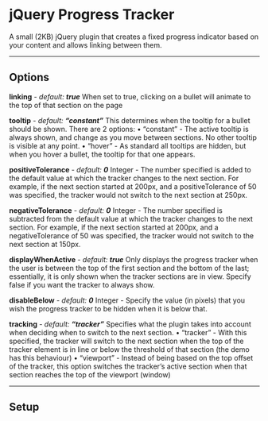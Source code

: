 jQuery Progress Tracker
======================

A small (2KB) jQuery plugin that creates a fixed progress indicator based on your content and allows linking between them.

---

## Options

**linking** - _default:_ **_true_**
When set to true, clicking on a bullet will animate to the top of that section on the page

**tooltip** - _default:_ **_“constant”_**
This determines when the tooltip for a bullet should be shown. There are 2 options:
• “constant” - The active tooltip is always shown, and change as you move between sections. No other tooltip is visible at any point.
• “hover” - As standard all tooltips are hidden, but when you hover a bullet, the tooltip for that one appears.

**positiveTolerance** - _default:_ **_0_**
Integer - The number specified is added to the default value at which the tracker changes to the next section. For example, if the next section started at 200px, and a positiveTolerance of 50 was specified, the tracker would not switch to the next section at 250px.

**negativeTolerance** - _default:_ **_0_**
Integer - The number specified is subtracted from the default value at which the tracker changes to the next section. For example, if the next section started at 200px, and a negativeTolerance of 50 was specified, the tracker would not switch to the next section at 150px.

**displayWhenActive** - _default:_ **_true_**
Only displays the progress tracker when the user is between the top of the first section and the bottom of the last; essentially, it is only shown when the tracker sections are in view. Specify false if you want the tracker to always show.

**disableBelow** - _default:_ **_0_**
Integer - Specify the value (in pixels) that you wish the progress tracker to be hidden when it is below that.

**tracking** - _default:_ **_“tracker”_**
Specifies what the plugin takes into account when deciding when to switch to the next section.
• “tracker” - With this specified, the tracker will switch to the next section when the top of the tracker element is in line or below the threshold of that section (the demo has this behaviour)
• “viewport” - Instead of being based on the top offset of the tracker, this option switches the tracker’s active section when that section reaches the top of the viewport (window)

---

## Setup